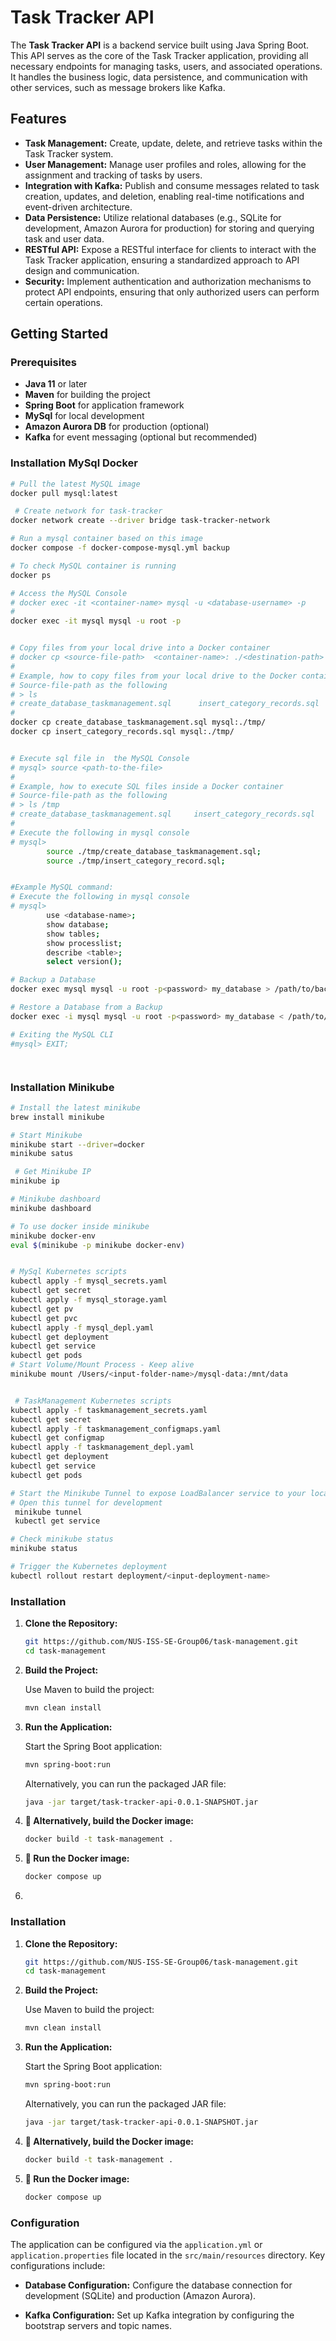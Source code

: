 
# Task Tracker API

The **Task Tracker API** is a backend service built using Java Spring Boot. This API serves as the core of the Task Tracker application, providing all necessary endpoints for managing tasks, users, and associated operations. It handles the business logic, data persistence, and communication with other services, such as message brokers like Kafka.

## Features

- **Task Management:** Create, update, delete, and retrieve tasks within the Task Tracker system.
- **User Management:** Manage user profiles and roles, allowing for the assignment and tracking of tasks by users.
- **Integration with Kafka:** Publish and consume messages related to task creation, updates, and deletion, enabling real-time notifications and event-driven architecture.
- **Data Persistence:** Utilize relational databases (e.g., SQLite for development, Amazon Aurora for production) for storing and querying task and user data.
- **RESTful API:** Expose a RESTful interface for clients to interact with the Task Tracker application, ensuring a standardized approach to API design and communication.
- **Security:** Implement authentication and authorization mechanisms to protect API endpoints, ensuring that only authorized users can perform certain operations.

## Getting Started

### Prerequisites

- **Java 11** or later
- **Maven** for building the project
- **Spring Boot** for application framework
- **MySql** for local development
- **Amazon Aurora DB** for production (optional)
- **Kafka** for event messaging (optional but recommended)

### Installation MySql Docker

   ```bash
   # Pull the latest MySQL image
   docker pull mysql:latest
   
    # Create network for task-tracker
   docker network create --driver bridge task-tracker-network
   
   # Run a mysql container based on this image
   docker compose -f docker-compose-mysql.yml backup
   
   # To check MySQL container is running
   docker ps
   
   # Access the MySQL Console
   # docker exec -it <container-name> mysql -u <database-username> -p
   #
   docker exec -it mysql mysql -u root -p
   
   
   # Copy files from your local drive into a Docker container
   # docker cp <source-file-path>  <container-name>: ./<destination-path>
   # 
   # Example, how to copy files from your local drive to the Docker container at the path: `/tmp/`
   # Source-file-path as the following
   # > ls
   # create_database_taskmanagement.sql      insert_category_records.sql
   #
   docker cp create_database_taskmanagement.sql mysql:./tmp/
   docker cp insert_category_records.sql mysql:./tmp/
   
   
   # Execute sql file in  the MySQL Console
   # mysql> source <path-to-the-file>
   #
   # Example, how to execute SQL files inside a Docker container
   # Source-file-path as the following
   # > ls /tmp
   # create_database_taskmanagement.sql     insert_category_records.sql
   # 
   # Execute the following in mysql console 
   # mysql>
           source ./tmp/create_database_taskmanagement.sql;
           source ./tmp/insert_category_record.sql;
   
   
   #Example MySQL command:
   # Execute the following in mysql console 
   # mysql>
           use <database-name>;
           show database;
           show tables;
           show processlist;
           describe <table>;
           select version();
   
   # Backup a Database
   docker exec mysql mysql -u root -p<password> my_database > /path/to/backup/my_database_backup.sql
   
   # Restore a Database from a Backup
   docker exec -i mysql mysql -u root -p<password> my_database < /path/to/backup/my_database_backup.sql

   # Exiting the MySQL CLI
   #mysql> EXIT;
   
   
   
   
   ```


### Installation Minikube

   ```bash
   # Install the latest minikube
   brew install minikube
   
   # Start Minikube
   minikube start --driver=docker
   minikube satus
   
    # Get Minikube IP
   minikube ip
   
   # Minikube dashboard
   minikube dashboard
   
   # To use docker inside minikube
   minikube docker-env
   eval $(minikube -p minikube docker-env)
   
   
   # MySql Kubernetes scripts
   kubectl apply -f mysql_secrets.yaml 
   kubectl get secret
   kubectl apply -f mysql_storage.yaml 
   kubectl get pv 
   kubectl get pvc
   kubectl apply -f mysql_depl.yaml
   kubectl get deployment
   kubectl get service
   kubectl get pods
   # Start Volume/Mount Process - Keep alive
   minikube mount /Users/<input-folder-name>/mysql-data:/mnt/data


    # TaskManagement Kubernetes scripts
   kubectl apply -f taskmanagement_secrets.yaml 
   kubectl get secret
   kubectl apply -f taskmanagement_configmaps.yaml 
   kubectl get configmap
   kubectl apply -f taskmanagement_depl.yaml
   kubectl get deployment
   kubectl get service
   kubectl get pods

   # Start the Minikube Tunnel to expose LoadBalancer service to your local machine
   # Open this tunnel for development
    minikube tunnel
    kubectl get service

   # Check minikube status
   minikube status
   
   # Trigger the Kubernetes deployment
   kubectl rollout restart deployment/<input-deployment-name>
   

   ```

### Installation

1. **Clone the Repository:**

   ```bash
   git https://github.com/NUS-ISS-SE-Group06/task-management.git
   cd task-management
   ```

2. **Build the Project:**

   Use Maven to build the project:

   ```bash
   mvn clean install
   ```

3. **Run the Application:**

   Start the Spring Boot application:

   ```bash
   mvn spring-boot:run
   ```

   Alternatively, you can run the packaged JAR file:

   ```bash
   java -jar target/task-tracker-api-0.0.1-SNAPSHOT.jar
   ```
3. **🐳 Alternatively, build the Docker image:**

   ```bash
   docker build -t task-management .
   ```

3. **🐳 Run the Docker image:**
   ```bash
   docker compose up
   ```


2.
### Installation

1. **Clone the Repository:**

   ```bash
   git https://github.com/NUS-ISS-SE-Group06/task-management.git
   cd task-management
   ```

2. **Build the Project:**

   Use Maven to build the project:

   ```bash
   mvn clean install
   ```

3. **Run the Application:**

   Start the Spring Boot application:

   ```bash
   mvn spring-boot:run
   ```

   Alternatively, you can run the packaged JAR file:

   ```bash
   java -jar target/task-tracker-api-0.0.1-SNAPSHOT.jar
   ```
3. **🐳 Alternatively, build the Docker image:**

   ```bash
   docker build -t task-management .
   ```

3. **🐳 Run the Docker image:**
   ```bash
   docker compose up
   ```


### Configuration 

The application can be configured via the `application.yml` or `application.properties` file located in the `src/main/resources` directory. Key configurations include:

- **Database Configuration:**
  Configure the database connection for development (SQLite) and production (Amazon Aurora).

- **Kafka Configuration:**
  Set up Kafka integration by configuring the bootstrap servers and topic names.
